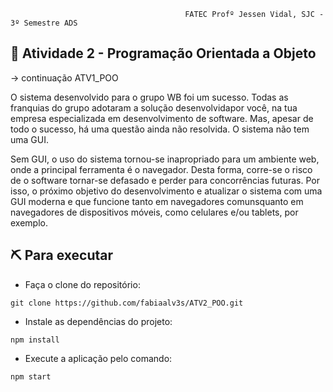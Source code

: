                                            FATEC Profº Jessen Vidal, SJC - 3º Semestre ADS

<h2> 📑 Atividade 2 - Programação Orientada a Objeto </h2>
<p>
-> continuação ATV1_POO

O  sistema  desenvolvido  para  o  grupo  WB  foi  um  sucesso.  Todas  as  franquias  do  grupo  adotaram  a  solução desenvolvidapor você, 
na tua empresa especializada em desenvolvimento de software. Mas, apesar de todo o sucesso, há uma questão ainda não resolvida. O sistema não tem uma GUI.

Sem  GUI,  o  uso  do  sistema  tornou-se  inapropriado  para  um  ambiente  web,  onde  a  principal  ferramenta  é  o navegador.  Desta  forma,  corre-se  o  risco
de  o  software  tornar-se  defasado  e  perder  para  concorrências futuras.
Por isso, o próximo objetivo do desenvolvimento e atualizar o sistema com uma GUI moderna e que funcione tanto em navegadores comunsquanto em navegadores de 
dispositivos móveis, como celulares e/ou tablets, por exemplo.
</p>
   
  
<h2> ⛏️ Para executar </h2>
  
- Faça o clone do repositório:
```
git clone https://github.com/fabiaalv3s/ATV2_POO.git
```

- Instale as dependências do projeto:
```
npm install
```

- Execute a aplicação pelo comando:
```
npm start
